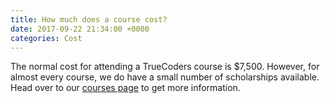 ```yaml
---
title: How much does a course cost?
date: 2017-09-22 21:34:00 +0000
categories: Cost
---
```


The normal cost for attending a TrueCoders course is $7,500. However, for almost every course, we do have a small number of scholarships available. Head over to our [courses page](/courses) to get more information.
